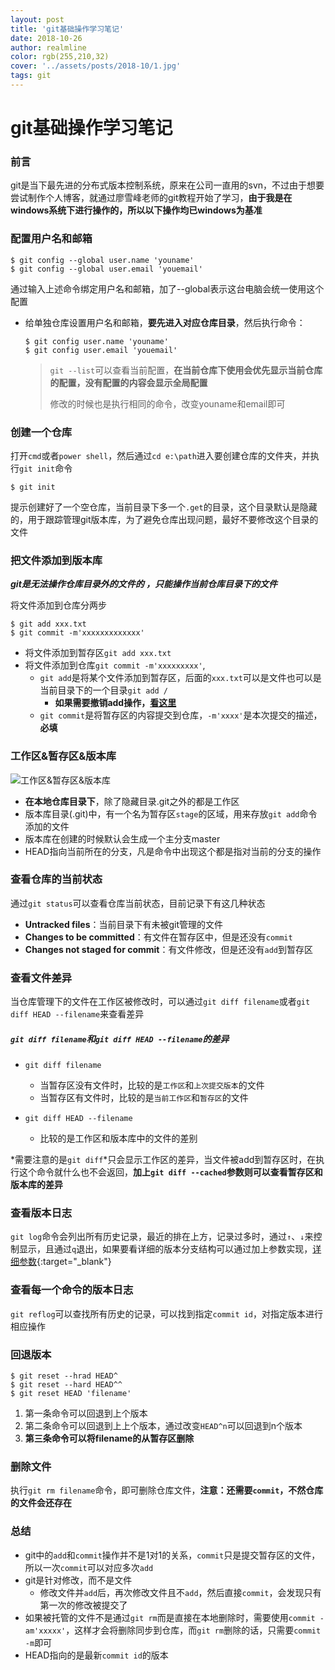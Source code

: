 ```yaml
---
layout: post
title: 'git基础操作学习笔记'
date: 2018-10-26
author: realmline
color: rgb(255,210,32)
cover: '../assets/posts/2018-10/1.jpg'
tags: git
---
```


# git基础操作学习笔记

### 前言

git是当下最先进的分布式版本控制系统，原来在公司一直用的svn，不过由于想要尝试制作个人博客，就通过廖雪峰老师的git教程开始了学习，**由于我是在windows系统下进行操作的，所以以下操作均已windows为基准**

### 配置用户名和邮箱

```
$ git config --global user.name 'youname'
$ git config --global user.email 'youemail'
```

通过输入上述命令绑定用户名和邮箱，加了--global表示这台电脑会统一使用这个配置

- 给单独仓库设置用户名和邮箱，**要先进入对应仓库目录**，然后执行命令：

  ```
  $ git config user.name 'youname'
  $ git config user.email 'youemail'
  ```

  > `git --list`可以查看当前配置，**在当前仓库下使用会优先显示当前仓库的配置，没有配置的内容会显示全局配置**
  >
  > 修改的时候也是执行相同的命令，改变youname和email即可

### 创建一个仓库

打开`cmd`或者`power shell`，然后通过`cd e:\path`进入要创建仓库的文件夹，并执行`git init`命令

```
$ git init
```

提示创建好了一个空仓库，当前目录下多一个`.get`的目录，这个目录默认是隐藏的，用于跟踪管理git版本库，为了避免仓库出现问题，最好不要修改这个目录的文件

### 把文件添加到版本库

***git是无法操作仓库目录外的文件的 ，只能操作当前仓库目录下的文件***

将文件添加到仓库分两步

```
$ git add xxx.txt
$ git commit -m'xxxxxxxxxxxxx'
```

- 将文件添加到暂存区`git add xxx.txt`
- 将文件添加到仓库`git commit -m'xxxxxxxxx'`,
  - `git add`是将某个文件添加到暂存区，后面的`xxx.txt`可以是文件也可以是当前目录下的一个目录`git add /`
    - **如果需要撤销add操作，[看这里](#1)**
  - `git commit`是将暂存区的内容提交到仓库，`-m'xxxx'`是本次提交的描述，**必填**

### 工作区&暂存区&版本库

![工作区&暂存区&版本库](../../../assets/posts/2018-10/2.jpg)
- **在本地仓库目录下**，除了隐藏目录.git之外的都是工作区
- 版本库目录(.git)中，有一个名为暂存区`stage`的区域，用来存放`git add`命令添加的文件
- 版本库在创建的时候默认会生成一个主分支master
- HEAD指向当前所在的分支，凡是命令中出现这个都是指对当前的分支的操作

### 查看仓库的当前状态

通过`git status`可以查看仓库当前状态，目前记录下有这几种状态

- **Untracked files**：当前目录下有未被git管理的文件
- **Changes to be committed**：有文件在暂存区中，但是还没有`commit`
- **Changes not staged for commit**：有文件修改，但是还没有`add`到暂存区

### 查看文件差异

当仓库管理下的文件在工作区被修改时，可以通过`git diff filename`或者`git diff HEAD --filename`来查看差异

##### `git diff filename`和`git diff HEAD --filename`的差异

- `git diff filename`
  - 当暂存区没有文件时，比较的是`工作区`和`上次提交版本`的文件
  - 当暂存区有文件时，比较的是`当前工作区`和`暂存区`的文件

- `git diff HEAD --filename`
  - 比较的是工作区和版本库中的文件的差别

*需要注意的是`git diff`*只会显示工作区的差异，当文件被add到暂存区时，在执行这个命令就什么也不会返回，**加上`git diff --cached`参数则可以查看暂存区和版本库的差异**

### 查看版本日志

`git log`命令会列出所有历史记录，最近的排在上方，记录过多时，通过`↑`、`↓`来控制显示，且通过`q`退出，如果要看详细的版本分支结构可以通过加上参数实现，[详细参数](https://git-scm.com/docs/git-log){:target="_blank"}

### 查看每一个命令的版本日志

`git reflog`可以查找所有历史的记录，可以找到指定`commit id`，对指定版本进行相应操作

### <span id="1">回退版本</span>

```
$ git reset --hrad HEAD^
$ git reset --hard HEAD^^
$ git reset HEAD 'filename'
```

1. 第一条命令可以回退到上个版本
2. 第二条命令可以回退到上上个版本，通过改变`HEAD^n`可以回退到n个版本
3. **第三条命令可以将filename的从暂存区删除**

### 删除文件

执行`git rm filename`命令，即可删除仓库文件，**注意：还需要`commit`，不然仓库的文件会还存在**

### 总结

- git中的`add`和`commit`操作并不是1对1的关系，`commit`只是提交暂存区的文件，所以一次`commit`可以对应多次`add`
- git是针对修改，而不是文件
  - 修改文件并`add`后，再次修改文件且不`add`，然后直接`commit`，会发现只有第一次的修改被提交了
- 如果被托管的文件不是通过`git rm`而是直接在本地删除时，需要使用`commit -am'xxxxx'`，这样才会将删除同步到仓库，而`git rm`删除的话，只需要`commit -m`即可
- HEAD指向的是最新`commit id`的版本


